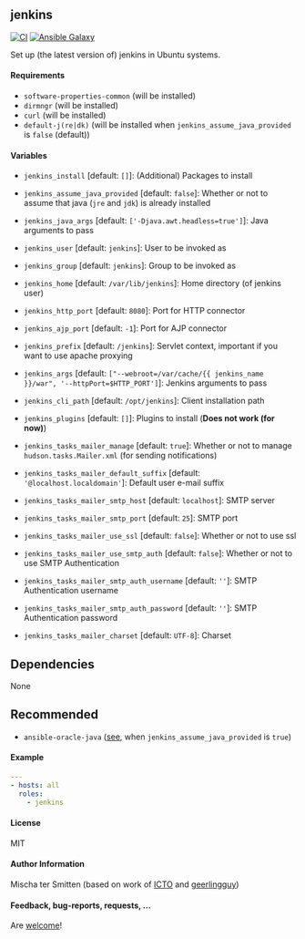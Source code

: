 ## jenkins

[![CI](https://github.com/Oefenweb/ansible-jenkins/workflows/CI/badge.svg)](https://github.com/Oefenweb/ansible-jenkins/actions?query=workflow%3ACI)
[![Ansible Galaxy](http://img.shields.io/badge/ansible--galaxy-jenkins-blue.svg)](https://galaxy.ansible.com/Oefenweb/jenkins)

Set up (the latest version of) jenkins in Ubuntu systems.

#### Requirements

* `software-properties-common` (will be installed)
* `dirmngr` (will be installed)
* `curl` (will be installed)
* `default-j(re|dk)` (will be installed when `jenkins_assume_java_provided` is `false` (default))

#### Variables

* `jenkins_install` [default: `[]`]: (Additional) Packages to install

* `jenkins_assume_java_provided` [default: `false`]: Whether or not to assume that java (`jre` and `jdk`) is already installed

* `jenkins_java_args` [default: `['-Djava.awt.headless=true']`]: Java arguments to pass
* `jenkins_user` [default: `jenkins`]: User to be invoked as
* `jenkins_group` [default: `jenkins`]: Group to be invoked as
* `jenkins_home` [default: `/var/lib/jenkins`]: Home directory (of jenkins user)
* `jenkins_http_port` [default: `8080`]: Port for HTTP connector
* `jenkins_ajp_port` [default: `-1`]: Port for AJP connector
* `jenkins_prefix` [default: `/jenkins`]: Servlet context, important if you want to use apache proxying
* `jenkins_args` [default: `["--webroot=/var/cache/{{ jenkins_name }}/war", '--httpPort=$HTTP_PORT']`]: Jenkins arguments to pass

* `jenkins_cli_path` [default: `/opt/jenkins`]: Client installation path

* `jenkins_plugins` [default: `[]`]: Plugins to install (**Does not work (for now)**)

* `jenkins_tasks_mailer_manage` [default: `true`]: Whether or not to manage `hudson.tasks.Mailer.xml` (for sending notifications)
* `jenkins_tasks_mailer_default_suffix` [default: `'@localhost.localdomain'`]: Default user e-mail suffix
* `jenkins_tasks_mailer_smtp_host` [default: `localhost`]: SMTP server
* `jenkins_tasks_mailer_smtp_port` [default: `25`]: SMTP port
* `jenkins_tasks_mailer_use_ssl` [default: `false`]: Whether or not to use ssl
* `jenkins_tasks_mailer_use_smtp_auth` [default: `false`]: Whether or not to use SMTP Authentication
* `jenkins_tasks_mailer_smtp_auth_username` [default: `''`]: SMTP Authentication username
* `jenkins_tasks_mailer_smtp_auth_password` [default: `''`]: SMTP Authentication password
* `jenkins_tasks_mailer_charset` [default: `UTF-8`]: Charset

## Dependencies

None

## Recommended

* `ansible-oracle-java` ([see](https://github.com/Oefenweb/ansible-oracle-java), when `jenkins_assume_java_provided` is `true`)

#### Example

```yaml
---
- hosts: all
  roles:
    - jenkins
```

#### License

MIT

#### Author Information

Mischa ter Smitten (based on work of [ICTO](https://github.com/ICTO/ansible-jenkins) and [geerlingguy](https://github.com/geerlingguy/ansible-role-jenkins))

#### Feedback, bug-reports, requests, ...

Are [welcome](https://github.com/Oefenweb/ansible-jenkins/issues)!
